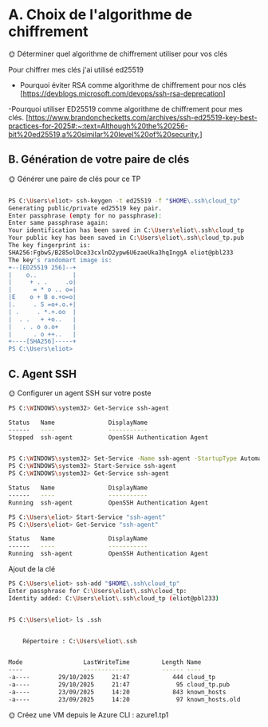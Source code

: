 # A. Choix de l'algorithme de chiffrement

🌞 Déterminer quel algorithme de chiffrement utiliser pour vos clés

Pour chiffrer mes clés j'ai utilisé ed25519


- Pourquoi éviter RSA comme algorithme de chiffrement pour nos clés
[https://devblogs.microsoft.com/devops/ssh-rsa-deprecation]

-Pourquoi utiliser ED25519 comme algorithme de chiffrement pour mes clés.
[https://www.brandonchecketts.com/archives/ssh-ed25519-key-best-practices-for-2025#:~:text=Although%20the%20256-bit%20ed25519,a%20similar%20level%20of%20security.]



## B. Génération de votre paire de clés

🌞 Générer une paire de clés pour ce TP


```sh

PS C:\Users\eliot> ssh-keygen -t ed25519 -f "$HOME\.ssh\cloud_tp"
Generating public/private ed25519 key pair.
Enter passphrase (empty for no passphrase):
Enter same passphrase again:
Your identification has been saved in C:\Users\eliot\.ssh\cloud_tp
Your public key has been saved in C:\Users\eliot\.ssh\cloud_tp.pub
The key fingerprint is:
SHA256:FgbwS/B285olDce33cxlnD2ypw6U6zaeUka3hqInggA eliot@pbl233
The key's randomart image is:
+--[ED25519 256]--+
|    o..          |
|     + . .     .o|
|      = * o .. o=|
|E    o + B o.+o=o|
|.     . S =o+.o.+|
| .     . *.+.oo  |
|  . .   + +o..   |
|   . . o o.o+    |
|      . o ++..   |
+----[SHA256]-----+
PS C:\Users\eliot>

```

## C. Agent SSH

🌞 Configurer un agent SSH sur votre poste

```sh
PS C:\WINDOWS\system32> Get-Service ssh-agent

Status   Name               DisplayName
------   ----               -----------
Stopped  ssh-agent          OpenSSH Authentication Agent


PS C:\WINDOWS\system32> Set-Service -Name ssh-agent -StartupType Automatic
PS C:\WINDOWS\system32> Start-Service ssh-agent
PS C:\WINDOWS\system32> Get-Service ssh-agent

Status   Name               DisplayName
------   ----               -----------
Running  ssh-agent          OpenSSH Authentication Agent
```

```sh
PS C:\Users\eliot> Start-Service "ssh-agent"
PS C:\Users\eliot> Get-Service "ssh-agent"

Status   Name               DisplayName
------   ----               -----------
Running  ssh-agent          OpenSSH Authentication Agent
```
Ajout de la clé 

```sh
PS C:\Users\eliot> ssh-add "$HOME\.ssh\cloud_tp"
Enter passphrase for C:\Users\eliot\.ssh\cloud_tp:
Identity added: C:\Users\eliot\.ssh\cloud_tp (eliot@pbl233)


PS C:\Users\eliot> ls .ssh


    Répertoire : C:\Users\eliot\.ssh


Mode                 LastWriteTime         Length Name
----                 -------------         ------ ----
-a----        29/10/2025     21:47            444 cloud_tp
-a----        29/10/2025     21:47             95 cloud_tp.pub
-a----        23/09/2025     14:20            843 known_hosts
-a----        23/09/2025     14:20             97 known_hosts.old

```


🌞 Créez une VM depuis le Azure CLI : azure1.tp1

```sh


```
